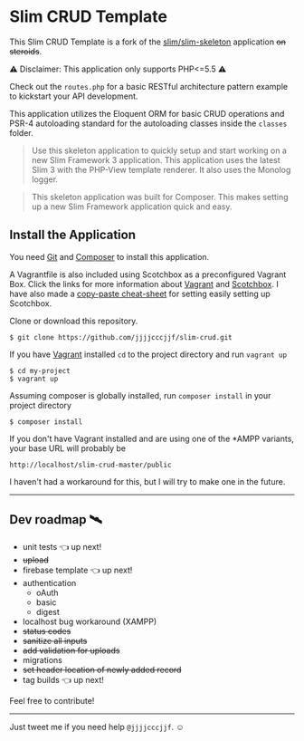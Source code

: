 # Slim CRUD Template

This Slim CRUD Template is a fork of the [slim/slim-skeleton](https://github.com/slimphp/Slim-Skeleton) application ~~on~~ ~~steroids~~.

⚠ Disclaimer: This application only supports PHP<=5.5 ⚠

Check out the `routes.php` for a basic RESTful architecture pattern example to kickstart your API development.

This application utilizes the Eloquent ORM for basic CRUD operations and PSR-4 autoloading standard for the autoloading classes inside the `classes` folder.

>Use this skeleton application to quickly setup and start working on a new Slim Framework 3 application. This application uses the latest Slim 3 with the PHP-View template renderer. It also uses the Monolog logger.

>This skeleton application was built for Composer. This makes setting up a new Slim Framework application quick and easy.

## Install the Application

 You need [Git](https://git-scm.com/downloads) and [Composer](https://getcomposer.org) to install this application.

 A Vagrantfile is also included using Scotchbox as a preconfigured Vagrant Box. Click the links for more information about [Vagrant](https://git-scm.com/downloads) and [Scotchbox](https://github.com/scotch-io/scotch-box). I have also made a [copy-paste cheat-sheet](https://gist.github.com/jjjjcccjjf/5fd9f696c36f23d72d3ae7b4eb9965d6) for setting easily setting up Scotchbox.

Clone or download this repository.

    $ git clone https://github.com/jjjjcccjjf/slim-crud.git

If you have [Vagrant](https://git-scm.com/downloads) installed `cd` to the project directory and run `vagrant up`

    $ cd my-project
    $ vagrant up

Assuming composer is globally installed, run `composer install` in your project directory

    $ composer install

If you don't have Vagrant installed and are using one of the \*AMPP variants, your base URL will probably be

    http://localhost/slim-crud-master/public

I haven't had a workaround for this, but I will try to make one in the future.

---

## Dev roadmap 🛰

* unit tests 👈 up next!
* ~~upload~~
* firebase template 👈 up next!
* authentication
  * oAuth
  * basic
  * digest
* localhost bug workaround (XAMPP)
* ~~status codes~~
* ~~sanitize all inputs~~
* ~~add validation for uploads~~
* migrations
* ~~set header location of newly added record~~
* tag builds 👈 up next!

Feel free to contribute!

---
Just tweet me if you need help `@jjjjcccjjf`. ☺
